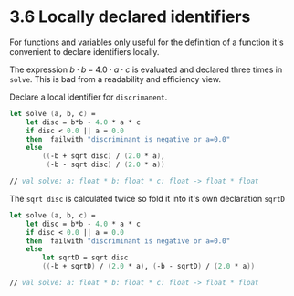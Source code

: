 ﻿# 3.6 Locally declared identifiers

For functions and variables only useful for the definition of a function it's convenient to declare identifiers locally.

The expression $b \cdot b - 4.0 \cdot a \cdot c$ is evaluated and declared three times in `solve`. This is bad from a readability and efficiency view.

Declare a local identifier for `discrimanent`.

```fsharp
let solve (a, b, c) =
    let disc = b*b - 4.0 * a * c
    if disc < 0.0 || a = 0.0
    then  failwith "discriminant is negative or a=0.0"
    else
        ((-b + sqrt disc) / (2.0 * a),
         (-b - sqrt disc) / (2.0 * a))

// val solve: a: float * b: float * c: float -> float * float
```

The `sqrt disc` is calculated twice so fold it into it's own declaration `sqrtD`

```fsharp
let solve (a, b, c) =
    let disc = b*b - 4.0 * a * c
    if disc < 0.0 || a = 0.0
    then  failwith "discriminant is negative or a=0.0"
    else 
        let sqrtD = sqrt disc
        ((-b + sqrtD) / (2.0 * a), (-b - sqrtD) / (2.0 * a))

// val solve: a: float * b: float * c: float -> float * float
```

